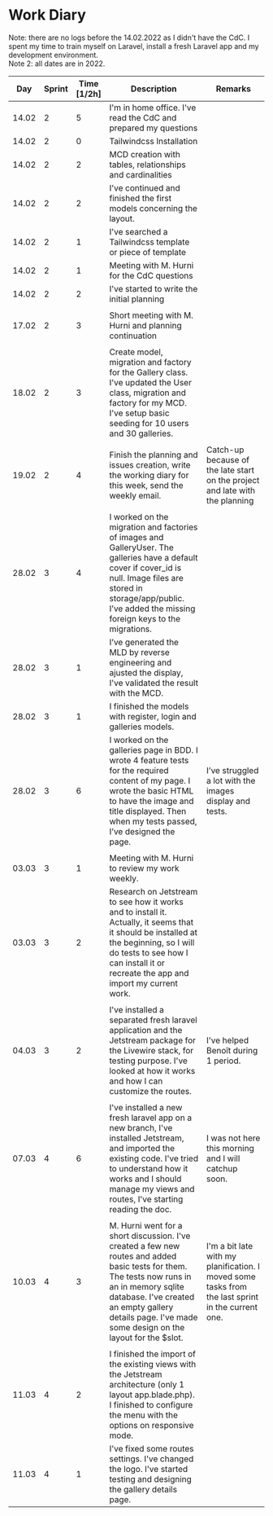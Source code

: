 # Work Diary

Note: there are no logs before the 14.02.2022 as I didn't have the CdC. I spent my time to train myself on Laravel, install a fresh Laravel app and my development environment.  
Note 2: all dates are in 2022.

| Day   | Sprint | Time<br>[1/2h] | Description                                                                                                                                                                                                                                            | Remarks                                                                                           |
|-------|--------|----------------|--------------------------------------------------------------------------------------------------------------------------------------------------------------------------------------------------------------------------------------------------------|---------------------------------------------------------------------------------------------------|
| 14.02 | 2      | 5              | I'm in home office. I've read the CdC and prepared my questions                                                                                                                                                                                        |                                                                                                   |
| 14.02 | 2      | 0              | Tailwindcss Installation                                                                                                                                                                                                                               |                                                                                                   |
| 14.02 | 2      | 2              | MCD creation with tables, relationships and cardinalities                                                                                                                                                                                              |                                                                                                   |
| 14.02 | 2      | 2              | I've continued and finished the first models concerning the layout.                                                                                                                                                                                    |                                                                                                   |
| 14.02 | 2      | 1              | I've searched a Tailwindcss template or piece of template                                                                                                                                                                                              |                                                                                                   |
| 14.02 | 2      | 1              | Meeting with M. Hurni for the CdC questions                                                                                                                                                                                                            |                                                                                                   |
| 14.02 | 2      | 2              | I've started to write the initial planning                                                                                                                                                                                                             |                                                                                                   |
|       |        |                |                                                                                                                                                                                                                                                        |                                                                                                   |
| 17.02 | 2      | 3              | Short meeting with M. Hurni and planning continuation                                                                                                                                                                                                  |                                                                                                   |
|       |        |                |                                                                                                                                                                                                                                                        |                                                                                                   |
| 18.02 | 2      | 3              | Create model, migration and factory for the Gallery class. I've updated the User class, migration and factory for my MCD. I've setup basic seeding for 10 users and 30 galleries.                                                                      |                                                                                                   |
|       |        |                |                                                                                                                                                                                                                                                        |                                                                                                   |
| 19.02 | 2      | 4              | Finish the planning and issues creation, write the working diary for this week, send the weekly email.                                                                                                                                                 | Catch-up because of the late start on the project and late with the planning                      |
|       |        |                |                                                                                                                                                                                                                                                        |                                                                                                   |
| 28.02 | 3      | 4              | I worked on the migration and factories of images and GalleryUser. The galleries have a default cover if cover_id is null. Image files are stored in storage/app/public. I’ve added the missing foreign keys to the migrations.                        |                                                                                                   |
| 28.02 | 3      | 1              | I’ve generated the MLD by reverse engineering and ajusted the display, I've validated the result with the MCD.                                                                                                                                         |                                                                                                   |
| 28.02 | 3      | 1              | I finished the models with register, login and galleries models.                                                                                                                                                                                       |                                                                                                   |
| 28.02 | 3      | 6              | I worked on the galleries page in BDD. I wrote 4 feature tests for the required content of my page. I wrote the basic HTML to have the image and title displayed. Then when my tests passed, I’ve designed the page.                                   | I’ve struggled a lot with the images display and tests.                                           |
|       |        |                |                                                                                                                                                                                                                                                        |                                                                                                   |
| 03.03 | 3      | 1              | Meeting with M. Hurni to review my work weekly.                                                                                                                                                                                                        |                                                                                                   |
| 03.03 | 3      | 2              | Research on Jetstream to see how it works and to install it. Actually, it seems that it should be installed at the beginning, so I will do tests to see how I can install it or recreate the app and import my current work.                           |                                                                                                   |
|       |        |                |                                                                                                                                                                                                                                                        |                                                                                                   |
| 04.03 | 3      | 2              | I've installed a separated fresh laravel application and the Jetstream package for the Livewire stack, for testing purpose. I've looked at how it works and how I can customize the routes.                                                            | I've helped Benoît during 1 period.                                                               |
|       |        |                |                                                                                                                                                                                                                                                        |                                                                                                   |
| 07.03 | 4      | 6              | I've installed a new fresh laravel app on a new branch, I've installed Jetstream, and imported the existing code. I've tried to understand how it works and I should manage my views and routes, I've starting reading the doc.                        | I was not here this morning and I will catchup soon.                                              |
|       |        |                |                                                                                                                                                                                                                                                        |                                                                                                   |
| 10.03 | 4      | 3              | M. Hurni went for a short discussion. I've created a few new routes and added basic tests for them. The tests now runs in an in memory sqlite database. I've created an empty gallery details page. I've made some design on the layout for the $slot. | I'm a bit late with my planification. I moved some tasks from the last sprint in the current one. |
|       |        |                |                                                                                                                                                                                                                                                        |                                                                                                   |
| 11.03 | 4      | 2              | I finished the import of the existing views with the Jetstream architecture (only 1 layout app.blade.php). I finished to configure the menu with the options on responsive mode.                                                                       |                                                                                                   |
| 11.03 | 4      | 1              | I've fixed some routes settings. I've changed the logo. I've started testing and designing the gallery details page.                                                                                                                                   |                                                                                                   |
